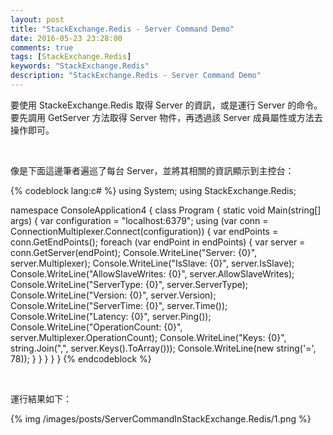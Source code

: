 ```yaml
---
layout: post
title: "StackExchange.Redis - Server Command Demo"
date: 2016-05-23 23:28:00
comments: true
tags: [StackExchange.Redis]
keywords: "StackExchange.Redis"
description: "StackExchange.Redis - Server Command Demo"
---
```


要使用 StackeExchange.Redis 取得 Server 的資訊，或是運行 Server 的命令。要先調用 GetServer 方法取得 Server 物件，再透過該 Server 成員屬性或方法去操作即可。  

<!-- More -->

<br/>


像是下面這邊筆者遍巡了每台 Server，並將其相關的資訊顯示到主控台：    

{% codeblock lang:c# %}
using System; 
using StackExchange.Redis; 

namespace ConsoleApplication4 { 
    class Program { 
        static void Main(string[] args) { 
            var configuration = "localhost:6379"; 
            using (var conn = ConnectionMultiplexer.Connect(configuration)) { 
                var endPoints = conn.GetEndPoints(); 
                foreach (var endPoint in endPoints) { 
                    var server = conn.GetServer(endPoint); 
                   Console.WriteLine("Server: {0}", server.Multiplexer); 
                   Console.WriteLine("IsSlave: {0}", server.IsSlave); 
                   Console.WriteLine("AllowSlaveWrites: {0}", server.AllowSlaveWrites); 
                   Console.WriteLine("ServerType: {0}", server.ServerType); 
                   Console.WriteLine("Version: {0}", server.Version); 
                   Console.WriteLine("ServerTime: {0}", server.Time()); 
                   Console.WriteLine("Latency: {0}", server.Ping()); 
                   Console.WriteLine("OperationCount: {0}", server.Multiplexer.OperationCount); 
                   Console.WriteLine("Keys: {0}", string.Join(",", server.Keys().ToArray())); 
                   Console.WriteLine(new string('=', 78)); 
               }
            }
        } 
    } 
}
{% endcodeblock %}

<br/>


運行結果如下：  

{% img /images/posts/ServerCommandInStackExchange.Redis/1.png %}
